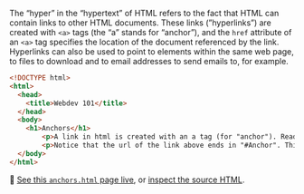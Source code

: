 The “hyper” in the “hypertext” of HTML refers to the fact that HTML can contain links to other HTML documents. These links (”hyperlinks”) are created with `<a>` tags (the “a” stands for “anchor”), and the `href` attribute of  an `<a>` tag specifies the location of the document referenced by the link. Hyperlinks can also be used to point to elements within the same web page, to files to download and to email addresses to send emails to, for example.

```html
<!DOCTYPE html>
<html>
  <head>
    <title>Webdev 101</title>
  </head>
  <body>
    <h1>Anchors</h1>
		<p>A link in html is created with an a tag (for "anchor"). Read <a href="https://en.wikipedia.org/wiki/HTML_element#Anchor">more about anchors on their Wikipedia page</a>.</p>
        <p>Notice that the url of the link above ends in "#Anchor". This will cause the browser to scroll down on the referenced page up to the element with the <code>id</code> attribute with value "Anchor".</p>
  </body>
</html>
```

<aside>
🔗 <a href='https://officepublicationseu.github.io/accessible-html-dataviz/anchors.html'>See this <code>anchors.html</code> page live</a>, or <a href='https://github.com/officepublicationseu/accessible-html-dataviz/blob/master/anchors.html'>inspect the source HTML</a>.
</aside>